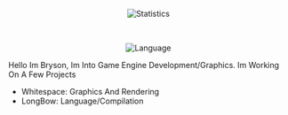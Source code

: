 <div align="center">

![Statistics](https://github-readme-stats.vercel.app/api?username=Bryson-C&show_icons=true&theme=radical)

<br>

![Language](https://github-readme-stats.vercel.app/api/top-langs/?username=Bryson-C&show_icons=true&theme=radical)

 </div>
 
Hello Im Bryson, Im Into Game Engine Development/Graphics.
Im Working On A Few Projects
 - Whitespace: Graphics And Rendering
 - LongBow: Language/Compilation



<!---
- 👋 Hi, I’m @Bryson-C
- 👀 I’m interested in ...
- 🌱 I’m currently learning ...
- 💞️ I’m looking to collaborate on ...
- 📫 How to reach me ...

Bryson-C/Bryson-C is a ✨ special ✨ repository because its `README.md` (this file) appears on your GitHub profile.
You can click the Preview link to take a look at your changes.
--->
